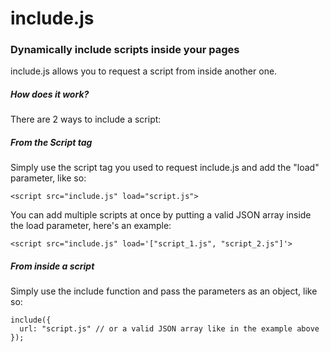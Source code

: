 # include.js
### Dynamically include scripts inside your pages

include.js allows you to request a script from inside another one.

##### How does it work?
There are 2 ways to include a script:

##### From the Script tag
Simply use the script tag you used to request include.js and add the "load" parameter, like so:
~~~
<script src="include.js" load="script.js">
~~~

You can add multiple scripts at once by putting a valid JSON array inside the load parameter, here's an example:
~~~
<script src="include.js" load='["script_1.js", "script_2.js"]'>
~~~

##### From inside a script
Simply use the include function and pass the parameters as an object, like so:

~~~
include({  
  url: "script.js" // or a valid JSON array like in the example above  
});
~~~
